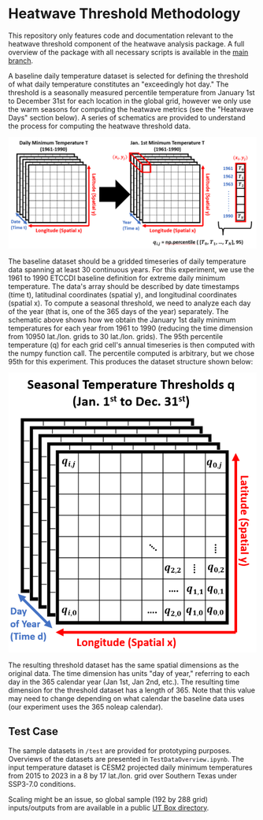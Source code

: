 # Heatwave Threshold Methodology
This repository only features code and documentation relevant to the heatwave threshold component of the heatwave analysis package. A full overview of the package with all necessary scripts is available in the [main branch](https://github.com/AgentOxygen/heatwave_analysis_package).

A baseline daily temperature dataset is selected for defining the threshold of what daily temperature constitutes an "exceedingly hot day." The threshold is a seasonally measured percentile temperature from January 1st to December 31st for each location in the global grid, however we only use the warm seasons for computing the heatwave metrics (see the "Heatwave Days" section below). A series of schematics are provided to understand the process for computing the heatwave threshold data.

![Schematic of gridded timeseries data being analyzed to produce seasonal percentiles thresholds for each grid cell.](imgs/schematic1.png "Schematic 1")

The baseline dataset should be a gridded timeseries of daily temperature data spanning at least 30 continuous years. For this experiment, we use the 1961 to 1990 ETCCDI baseline definition for extreme daily minimum temperature. The data's array should be described by date timestamps (time t), latitudinal coordinates (spatial y), and longitudinal coordinates (spatial x). To compute a seasonal threshold, we need to analyze each day of the year (that is, one of the 365 days of the year) separately. The schematic above shows how we obtain the January 1st daily minimum temperatures for each year from 1961 to 1990 (reducing the time dimension from 10950 lat./lon. grids to 30 lat./lon. grids). The 95th percentile temperature (q) for each grid cell's annual timeseries is then computed with the numpy function call. The percentile computed is arbitrary, but we chose 95th for this experiment. This produces the dataset structure shown below:

![Schematic of structure of threshold data.](imgs/schematic2.png "Schematic 2")

The resulting threshold dataset has the same spatial dimensions as the original data. The time dimension has units "day of year," referring to each day in the 365 calendar year (Jan 1st, Jan 2nd, etc.). The resulting time dimension for the threshold dataset has a length of 365. Note that this value may need to change depending on what calendar the baseline data uses (our experiment uses the 365 noleap calendar).


## Test Case
The sample datasets in `/test` are provided for prototyping purposes. Overviews of the datasets are presented in `TestDataOverview.ipynb`. The input temperature dataset is CESM2 projected daily minimum temperatures from 2015 to 2023 in a 8 by 17 lat./lon. grid over Southern Texas under SSP3-7.0 conditions.

Scaling might be an issue, so global sample (192 by 288 grid) inputs/outputs from are available in a public [UT Box directory](https://utexas.box.com/s/mb8fbcyld8mows6sc7svl3biu1q0qwpa). 